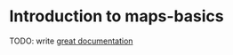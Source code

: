 # Introduction to maps-basics

TODO: write [great documentation](http://jacobian.org/writing/what-to-write/)
